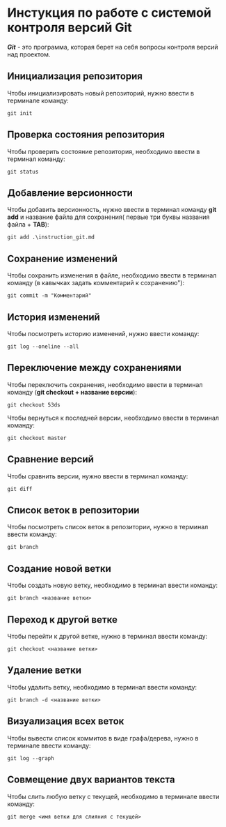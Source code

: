 # Инстукция по работе с системой контроля версий Git

***Git*** - это программа, которая берет на себя вопросы контроля версий над проектом.

## Инициализация репозитория

Чтобы инициализировать новый репозиторий, нужно ввести в терминале команду:

    git init


## Проверка состояния репозитория

Чтобы проверить состояние репозитория, необходимо ввести в терминал команду:

    git status

## Добавление версионности

Чтобы добавить версионность, нужно ввести в терминал команду **git add** и название файла для сохранения( первые три буквы названия файла + **TAB**):

    git add .\instruction_git.md

## Сохранение изменений

Чтобы сохранить изменения в файле, необходимо ввести в терминал команду (в кавычках задать комментарий к сохранению"):

    git commit -m "Комментарий"

## История изменений 

Чтобы посмотреть историю изменений, нужно ввести команду:

    git log --oneline --all

## Переключение между сохранениями

Чтобы переключить сохранения, необходимо ввести в терминал команду (**git checkout + название версии**):

    git checkout 53ds

Чтобы вернуться к последней версии, необходимо ввести в терминал команду:

    git checkout master

## Сравнение версий

Чтобы сравнить версии, нужно ввести в терминал команду:

    git diff
## Список веток в репозитории

Чтобы посмотреть список веток в репозитории, нужно в терминал ввести команду:

    git branch
    
## Создание новой ветки

Чтобы создать новую ветку, необходимо в терминал ввести команду:

    git branch <название ветки>
## Переход к другой ветке

Чтобы перейти к другой ветке, нужно в терминал ввести команду:

    git checkout <название ветки>
## Удаление ветки

Чтобы удалить ветку, необходимо в терминал ввести команду:

    git branch -d <название ветки>
## Визуализация всех веток

Чтобы вывести список коммитов в виде графа/дерева, нужно в терминале ввести команду:

    git log --graph

## Совмещение двух вариантов текста

Чтобы слить любую ветку с текущей, необходимо в терминале ввести команду:

    git merge <имя ветки для слияния с текущей>